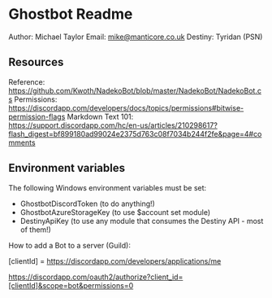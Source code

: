 # Ghostbot Readme

Author: Michael Taylor
Email: mike@manticore.co.uk
Destiny: Tyridan (PSN)

## Resources

Reference: https://github.com/Kwoth/NadekoBot/blob/master/NadekoBot/NadekoBot.cs
Permissions: https://discordapp.com/developers/docs/topics/permissions#bitwise-permission-flags
Markdown Text 101: https://support.discordapp.com/hc/en-us/articles/210298617?flash_digest=bf899180ad99024e2375d763c08f7034b244f2fe&page=4#comments

## Environment variables

The following Windows environment variables must be set:

- GhostbotDiscordToken (to do anything!)
- GhostbotAzureStorageKey (to use $account set module)
- DestinyApiKey (to use any module that consumes the Destiny API - most of them!)

How to add a Bot to a server (Guild):

[clientId] = https://discordapp.com/developers/applications/me

https://discordapp.com/oauth2/authorize?client_id=[clientId]&scope=bot&permissions=0
